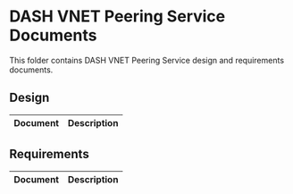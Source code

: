# DASH VNET Peering Service Documents

This folder contains DASH VNET Peering Service design and requirements documents.

## Design

| Document                                               | Description                                |
| ------------------------------------------------------ | ------------------------------------------ |


## Requirements

| Document                                               | Description                                |
| ------------------------------------------------------ | ------------------------------------------ |
